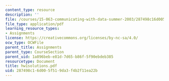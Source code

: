 ```yaml
---
content_type: resource
description: ''
file: /courses/15-063-communicating-with-data-summer-2003/287498c16d005f519da3f4b2f11ea22b_hw1solutions.pdf
file_type: application/pdf
learning_resource_types:
- Assignments
license: https://creativecommons.org/licenses/by-nc-sa/4.0/
ocw_type: OCWFile
parent_title: Assignments
parent_type: CourseSection
parent_uid: 1a896beb-e81d-7d65-b86f-5f90ebdeb385
resourcetype: Document
title: hw1solutions.pdf
uid: 287498c1-6d00-5f51-9da3-f4b2f11ea22b
---
```

